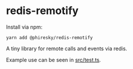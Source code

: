 # redis-remotify

Install via npm:

    yarn add @phiresky/redis-remotify

A tiny library for remote calls and events via redis.

Example use can be seen in [src/test.ts](src/test.ts).